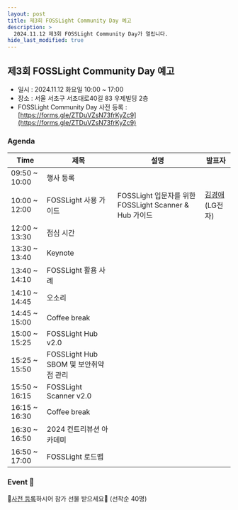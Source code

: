 ```yaml
---
layout: post
title: 제3회 FOSSLight Community Day 예고
description: >
  2024.11.12 제3회 FOSSLight Community Day가 열립니다.
hide_last_modified: true
---
```


## 제3회 FOSSLight Community Day 예고
 - 일시 : 2024.11.12 화요일 10:00 ~ 17:00
 - 장소 : 서울 서초구 서초대로40길 83 우제빌딩 2층
 - FOSSLight Community Day 사전 등록 : [https://forms.gle/ZTDuVZsN73frKyZc9](https://forms.gle/ZTDuVZsN73frKyZc9)

### Agenda

<div class="datatable-begin"></div>

|Time|제목|설명|발표자|
|--- | --- |--- | --- | 
|09:50 ~ 10:00|행사 등록| || 
|10:00 ~ 12:00|FOSSLight 사용 가이드|FOSSLight 입문자를 위한 FOSSLight Scanner & Hub 가이드|[김경애](https://www.linkedin.com/in/kyoungae-kim-597a1630/)(LG전자)|
|12:00 ~ 13:30|점심 시간||
|13:30 ~ 13:40|Keynote| ||
|13:40 ~ 14:10|FOSSLight 활용 사례|||
|14:10 ~ 14:45|오소리||
|14:45 ~ 15:00|Coffee break||
|15:00 ~ 15:25|FOSSLight Hub v2.0| ||
|15:25 ~ 15:50|FOSSLight Hub SBOM 및 보안취약점 관리||
|15:50 ~ 16:15|FOSSLight Scanner v2.0||
|16:15 ~ 16:30|Coffee break| ||
|16:30 ~ 16:50|2024 컨트리뷰션 아카데미|||
|16:50 ~ 17:00|FOSSLight 로드맵|||

<div class="datatable-end"></div>

### Event 🎉
🎁[사전 등록](https://forms.gle/ZTDuVZsN73frKyZc9)하시어 참가 선물 받으세요🎁 (선착순 40명)
